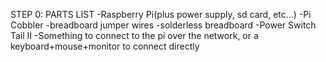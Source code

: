 STEP 0: PARTS LIST
-Raspberry Pi(plus power supply, sd card, etc…)
-Pi Cobbler
-breadboard jumper wires
-solderless breadboard
-Power Switch Tail II
-Something to connect to the pi over the network, or a keyboard+mouse+monitor to connect directly